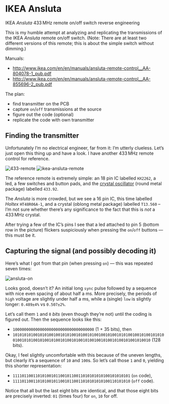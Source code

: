 # IKEA Ansluta
IKEA *Ansluta* 433 MHz remote on/off switch reverse engineering

This is my humble attempt at analyzing and replicating the transmissions of the IKEA *Ansluta* remote on/off switch. (Note: There are at least two different versions of this remote; this is about the simple switch without dimming.)

Manuals:
 - http://www.ikea.com/en/en/manuals/ansluta-remote-control__AA-804078-1_pub.pdf
 - http://www.ikea.com/en/en/manuals/ansluta-remote-control__AA-855696-2_pub.pdf

The plan:
 - find transmitter on the PCB
 - capture `on`/`off` transmissions at the source
 - figure out the code (optional)
 - replicate the code with own transmitter

## Finding the transmitter
Unfortunately I’m no electrical engineer, far from it: I’m utterly clueless. Let’s just open this thing up and have a look. I have another 433 MHz remote control for reference.

![433-remote](https://cloud.githubusercontent.com/assets/532114/7789413/94ef9804-025f-11e5-81aa-23dbd05f2c6f.jpg)
![ikea-ansluta-remote](https://cloud.githubusercontent.com/assets/532114/7789412/9057bdc6-025f-11e5-99b5-0955478883b6.jpg)

The reference remote is extremely simple: an 18 pin IC labelled `HX2262`, a led, a few switches and button pads, and the [crystal oscillator](https://en.wikipedia.org/wiki/Crystal_oscillator) (round metal package) labelled `433.92`.

The *Ansluta* is more crowded, but we see a 16 pin IC, this time labelled *Holtex* `HT48R06A-1`, and a crystal (oblong metal package) labelled `T13.560` – I’m not sure whether there’s any significance to the fact that this is *not* a 433 MHz crystal.

After trying a few of the IC’s pins I see that a led attached to pin 5 (bottom row in the picture) flickers suspiciously when pressing the `on`/`off` buttons — this must be it.

## Capturing the signal (and possibly decoding it)
Here’s what I got from that pin (when pressing `on`) — this was repeated seven times:

![ansluta-on](https://cloud.githubusercontent.com/assets/532114/7789557/01efedc2-0266-11e5-9d33-528f1fdb24f7.png)

Looks good, doesn’t it? An initial long `sync` pulse followed by a sequence with nice even spacing of about half a ms. More precisely, the periods of `high` voltage are slightly under half a ms, while a (single) `low` is slightly longer: `0.489±4%` vs `0.507±2%`.

Let’s call them `1` and `0` *bits* (even though they’re not) until the coding is figured out. Then the sequence looks like this:

 - `100000000000000000000000000000000000` (1 + 35 bits), then
 - `10101010100101010010010101001010010100100101001010100100101001010100100101010010100101001010010100101001001010010100101001010010` (128 bits).

Okay, I feel slightly uncomfortable with this because of the uneven lengths, but clearly it’s a sequence of `10` and `100`s. So let’s call those `1` and `0`, yielding this shorter representation:

 - `1111011001101010010110010110011010101010100101010101` (`on` code),
 - `1111011001101010010110010110011010101010100110101010` (`off` code).

Notice that all but the last eight bits are identical, and that those eight bits are precisely inverted: `01` (times four) for `on`, `10` for off.
